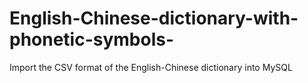 # English-Chinese-dictionary-with-phonetic-symbols-
Import the CSV format of the English-Chinese dictionary into MySQL
